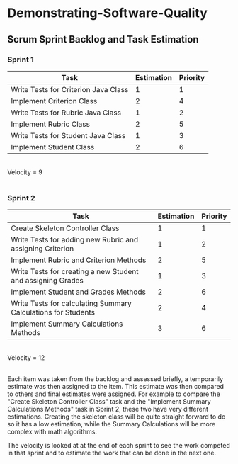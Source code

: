 # Demonstrating-Software-Quality

## Scrum Sprint Backlog and Task Estimation 
 
### Sprint 1
|  Task	| Estimation 	|  Priority |
|-	|-	|-	|
| Write Tests for Criterion Java Class	|  1	| 1 	|
| Implement Criterion Class     	| 2 	|  4	|
| Write Tests for Rubric Java Class 	|  1	| 2 	|
| Implement Rubric Class	|  2	| 5 	|
| Write Tests for Student Java Class 	| 1 	| 3 	|
| Implement Student Class	|  2	|  6	|

<br>
Velocity = 9
<br>
<br>

### Sprint 2
|  Task	| Estimation 	|  Priority |
|-	|-	|-	|
| Create Skeleton Controller Class	|  1	|  1	|
| Write Tests for adding new Rubric and assigning Criterion	| 1 	| 2 	|
| Implement Rubric and Criterion Methods 	|  2	|  5	|
| Write Tests for creating a new Student and assigning Grades	|  1	| 3 	|
| Implement Student and Grades Methods 	|  2	|  6	|
| Write Tests for calculating Summary Calculations for Students	| 2 	| 4 	|
| Implement Summary Calculations Methods 	|  3	|  6	|

<br>
Velocity = 12
<br>
<br>

Each item was taken from the backlog and assessed briefly, a temporarily estimate was then assigned to the item. This estimate was then compared to others and final estimates were assigned. For example to compare the "Create Skeleton Controller Class" task and the "Implement Summary Calculations Methods" task in Sprint 2, these two have very different estimations. Creating the skeleton class will be quite straight forward to do so it has a low estimation, while the Summary Calculations will be more complex with math algorithms.

The velocity is looked at at the end of each sprint to see the work competed in that sprint and to estimate the work that can be done in the next one.